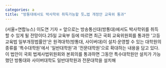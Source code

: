 ```yaml
---
categories: a
title: "방통대에서도 박사학위 취득가능할 듯…법 개정안 교육위 통과"
---
```

(서울=연합뉴스) 이도연 기자 = 앞으로는 방송통신대(방통대)에서도 박사학위를 취득할 수 있게 될 전망이다.25일 교육부 등에 따르면 최근 국회 교육위원회를 통과한 &#39;고등교육법 일부개정법률안&#39;은 원격대학(방통대, 사이버대)이 설치·운영할 수 있는 대학원의 종류를 &#39;특수대학원&#39;에서 &#39;일반대학원&#39;과 &#39;전문대학원&#39;으로 확대하는 내용을 담고 있다.이 법안이 국회 법제사법위원회와 본회의를 통과하면 그동안 특수대학원만 설치가 가능했던 방통대와 사이버대학도 일반대학원과 전문대학을 설치해